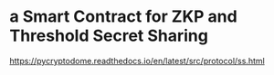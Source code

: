 # a Smart Contract for ZKP and Threshold Secret Sharing

https://pycryptodome.readthedocs.io/en/latest/src/protocol/ss.html